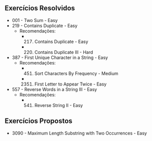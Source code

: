 ## Exercícios Resolvidos

- 001 - Two Sum - Easy
- 219 - Contains Duplicate - Easy
    - Recomendações:
        - 217. Contains Duplicate - Easy
        - 220. Contains Duplicate III - Hard
- 387 - First Unique Character in a String - Easy
    - Recomendações:
        - 451. Sort Characters By Frequency - Medium
        - 2351. First Letter to Appear Twice - Easy
- 557 - Reverse Words in a String III - Easy
    - Recomendações:
        - 541. Reverse String II - Easy

## Exercícios Propostos

- 3090 - Maximum Length Substring with Two Occurrences - Easy